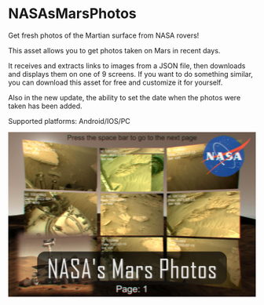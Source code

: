 # NASAsMarsPhotos
Get fresh photos of the Martian surface from NASA rovers!

This asset allows you to get photos taken on Mars in recent days.

It receives and extracts links to images from a JSON file, then downloads and displays them on one of 9 screens. If you want to do something similar, you can download this asset for free and customize it for yourself.

Also in the new update, the ability to set the date when the photos were taken has been added.

Supported platforms: Android/IOS/PC

![Screenshot](cover-img.jpg)
